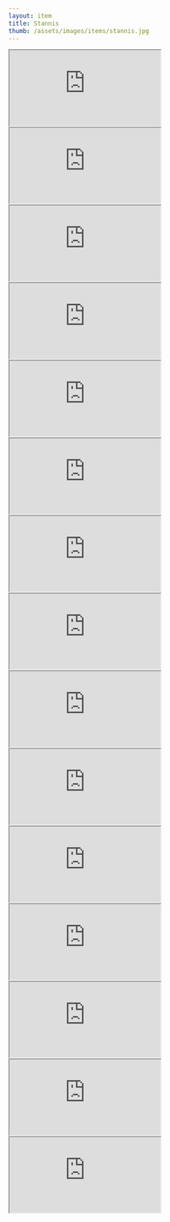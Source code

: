 ```yaml
---
layout: item
title: Stannis
thumb: /assets/images/items/stannis.jpg
---
```

<iframe src="http://magic-items.herokuapp.com/item/embed/hk622bd"></iframe>
<iframe src="http://magic-items.herokuapp.com/item/embed/7w3hzfh"></iframe>
<iframe src="http://magic-items.herokuapp.com/item/embed/wi6z6mq"></iframe>
<iframe src="http://magic-items.herokuapp.com/item/embed/3tvnx2i"></iframe>
<iframe src="http://magic-items.herokuapp.com/item/embed/czjqcs5"></iframe>

<iframe src="http://magic-items.herokuapp.com/item/embed/garodl7"></iframe>
<iframe src="http://magic-items.herokuapp.com/item/embed/66vqsk6"></iframe>
<iframe src="http://magic-items.herokuapp.com/item/embed/peztozm"></iframe>
<iframe src="http://magic-items.herokuapp.com/item/embed/ibtbfdy"></iframe>
<iframe src="http://magic-items.herokuapp.com/item/embed/h6s2nq6"></iframe>

<iframe src="http://magic-items.herokuapp.com/item/embed/kg4qyfz"></iframe>
<iframe src="http://magic-items.herokuapp.com/item/embed/lcbsavt"></iframe>
<iframe src="http://magic-items.herokuapp.com/item/embed/t7dqdo6"></iframe>
<iframe src="http://magic-items.herokuapp.com/item/embed/etybwsi"></iframe>
<iframe src="http://magic-items.herokuapp.com/item/embed/3m6q3td"></iframe>

